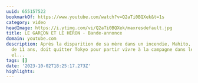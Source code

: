 ```yaml
---
uuid: 655157522
bookmarkOf: https://www.youtube.com/watch?v=Q2aTi0BQXek&t=1s
category: video
headImage: https://i.ytimg.com/vi/Q2aTi0BQXek/maxresdefault.jpg
title: LE GARÇON ET LE HÉRON - Bande-annonce
domain: youtube.com
description: Après la disparition de sa mère dans un incendie, Mahito, un jeune garçon
  de 11 ans, doit quitter Tokyo pour partir vivre à la campagne dans le village où
  el...
tags: []
date: '2023-10-02T18:25:17.273Z'
highlights: 
---
```




